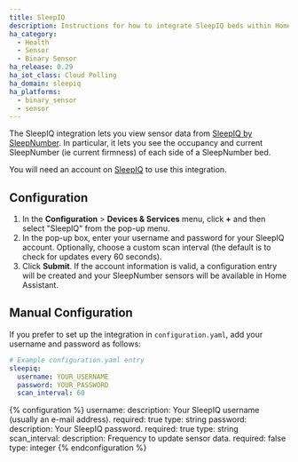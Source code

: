 ```yaml
---
title: SleepIQ
description: Instructions for how to integrate SleepIQ beds within Home Assistant.
ha_category:
  - Health
  - Sensor
  - Binary Sensor
ha_release: 0.29
ha_iot_class: Cloud Polling
ha_domain: sleepiq
ha_platforms:
  - binary_sensor
  - sensor
---
```


The SleepIQ integration lets you view sensor data from [SleepIQ by SleepNumber](https://www.sleepnumber.com/sleepiq-sleep-tracker). In particular, it lets you see the occupancy and current SleepNumber (ie current firmness) of each side of a SleepNumber bed.

You will need an account on [SleepIQ](https://sleepiq.sleepnumber.com/) to use this integration.

## Configuration

1. In the **Configuration** > **Devices & Services** menu, click **+** and then select "SleepIQ" from the pop-up menu.
2. In the pop-up box, enter your username and password for your SleepIQ account. Optionally, choose a custom scan interval (the default is to check for updates every 60 seconds).
3. Click **Submit**. If the account information is valid, a configuration entry will be created and your SleepNumber sensors will be available in Home Assistant.

## Manual Configuration

If you prefer to set up the integration in `configuration.yaml`, add your username and password as follows:

```yaml
# Example configuration.yaml entry
sleepiq:
  username: YOUR_USERNAME
  password: YOUR_PASSWORD
  scan_interval: 60
```

{% configuration %}
username:
  description: Your SleepIQ username (usually an e-mail address).
  required: true
  type: string
password:
  description: Your SleepIQ password.
  required: true
  type: string
scan_interval:
  description: Frequency to update sensor data.
  required: false
  type: integer
{% endconfiguration %}
